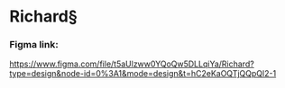 
# Richard§

### Figma link:

https://www.figma.com/file/t5aUlzww0YQoQw5DLLqiYa/Richard?type=design&node-id=0%3A1&mode=design&t=hC2eKaOQTjQQpQl2-1